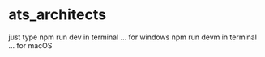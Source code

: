 # ats_architects

just type
npm run dev in terminal ... for windows
npm run devm in terminal ... for macOS